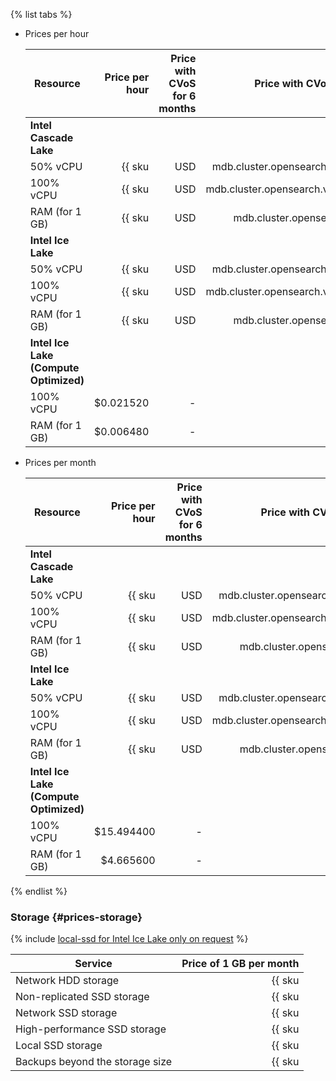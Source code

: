 {% list tabs %}

- Prices per hour

   | Resource | Price per hour | Price with CVoS for 6 months | Price with CVoS for 1 year |
   |----------------|--------------------------------------------------------:|-------------------------------------------------------------------------------------:|-------------------------------------------------------------------------------------:|
   | **Intel Cascade Lake** |
   | 50% vCPU | {{ sku|USD|mdb.cluster.opensearch.v2.cpu.c50|string }} | — | — |
   | 100% vCPU | {{ sku|USD|mdb.cluster.opensearch.v2.cpu.c100|string }} | — | — |
   | RAM (for 1 GB) | {{ sku|USD|mdb.cluster.opensearch.v2.ram|string }} | — | — |
   | **Intel Ice Lake** |
   | 50% vCPU | {{ sku|USD|mdb.cluster.opensearch.v3.cpu.c50|string }} | — | — |
   | 100% vCPU | {{ sku|USD|mdb.cluster.opensearch.v3.cpu.c100|string }} | {{ sku|USD|v1.commitment.selfcheckout.m6.mdb.opensearch.cpu.c100.v3|string }} (-15%) | {{ sku|USD|v1.commitment.selfcheckout.y1.mdb.opensearch.cpu.c100.v3|string }} (-22%) |
   | RAM (for 1 GB) | {{ sku|USD|mdb.cluster.opensearch.v3.ram|string }} | {{ sku|USD|v1.commitment.selfcheckout.m6.mdb.opensearch.ram.v3|string }} (-15%) | {{ sku|USD|v1.commitment.selfcheckout.y1.mdb.opensearch.ram.v3|string }} (-22%) |
   | **Intel Ice Lake (Compute Optimized)** |
   | 100% vCPU | $0.021520 | - | - |
   | RAM (for 1 GB) | $0.006480 | - | - |

- Prices per month

   | Resource | Price per hour | Price with CVoS for 6 months | Price with CVoS for 1 year |
   |----------------|--------------------------------------------------------------:|-------------------------------------------------------------------------------------:|-------------------------------------------------------------------------------------------------:|
   | **Intel Cascade Lake** |
   | 50% vCPU | {{ sku|USD|mdb.cluster.opensearch.v2.cpu.c50|month|string }} | — | — |
   | 100% vCPU | {{ sku|USD|mdb.cluster.opensearch.v2.cpu.c100|month|string }} | — | — |
   | RAM (for 1 GB) | {{ sku|USD|mdb.cluster.opensearch.v2.ram|month|string }} | — | — |
   | **Intel Ice Lake** |
   | 50% vCPU | {{ sku|USD|mdb.cluster.opensearch.v3.cpu.c50|month|string }} | — | — |
   | 100% vCPU | {{ sku|USD|mdb.cluster.opensearch.v3.cpu.c100|month|string }} | {{ sku|USD|v1.commitment.selfcheckout.m6.mdb.opensearch.cpu.c100.v3|month|string }} (-15%) | {{ sku|USD|v1.commitment.selfcheckout.y1.mdb.opensearch.cpu.c100.v3|month|string }} (-22%) |
   | RAM (for 1 GB) | {{ sku|USD|mdb.cluster.opensearch.v3.ram|month|string }} | {{ sku|USD|v1.commitment.selfcheckout.m6.mdb.opensearch.ram.v3|month|string }} (-15%) | {{ sku|USD|v1.commitment.selfcheckout.y1.mdb.opensearch.ram.v3|month|string }} (-22%) |
   | **Intel Ice Lake (Compute Optimized)** |
   | 100% vCPU | $15.494400 | - | - |
   | RAM (for 1 GB) | $4.665600 | - | - |

{% endlist %}

### Storage {#prices-storage}

{% include [local-ssd for Intel Ice Lake only on request](../../_includes/ice-lake-local-ssd-note.md) %}

| Service | Price of 1 GB per month |
|---------------------------------|----------------------------------------------------------------------------:|
| Network HDD storage | {{ sku|USD|mdb.cluster.network-hdd.opensearch|month|string }} |
| Non-replicated SSD storage | {{ sku|USD|mdb.cluster.network-ssd-nonreplicated.opensearch|month|string }} |
| Network SSD storage | {{ sku|USD|mdb.cluster.network-nvme.opensearch|month|string }} |
| High-performance SSD storage | {{ sku|USD|mdb.cluster.network-ssd-io-m3.opensearch|month|string }} |
| Local SSD storage | {{ sku|USD|mdb.cluster.local-nvme.opensearch|month|string }} |
| Backups beyond the storage size | {{ sku|USD|mdb.cluster.opensearch.backup|month|string }} |

